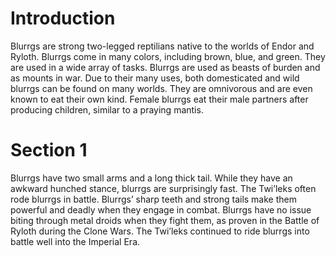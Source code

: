 # Introduction

Blurrgs are strong two-legged reptilians native to the worlds of Endor and Ryloth.
Blurrgs come in many colors, including brown, blue, and green.
They are used in a wide array of tasks.
Blurrgs are used as beasts of burden and as mounts in war.
Due to their many uses, both domesticated and wild blurrgs can be found on many worlds.
They are omnivorous and are even known to eat their own kind.
Female blurrgs eat their male partners after producing children, similar to a praying mantis.

# Section 1

Blurrgs have two small arms and a long thick tail.
While they have an awkward hunched stance, blurrgs are surprisingly fast.
The Twi’leks often rode blurrgs in battle.
Blurrgs’ sharp teeth and strong tails make them powerful and deadly when they engage in combat.
Blurrgs have no issue biting through metal droids when they fight them, as proven in the Battle of Ryloth during the Clone Wars.
The Twi’leks continued to ride blurrgs into battle well into the Imperial Era.

